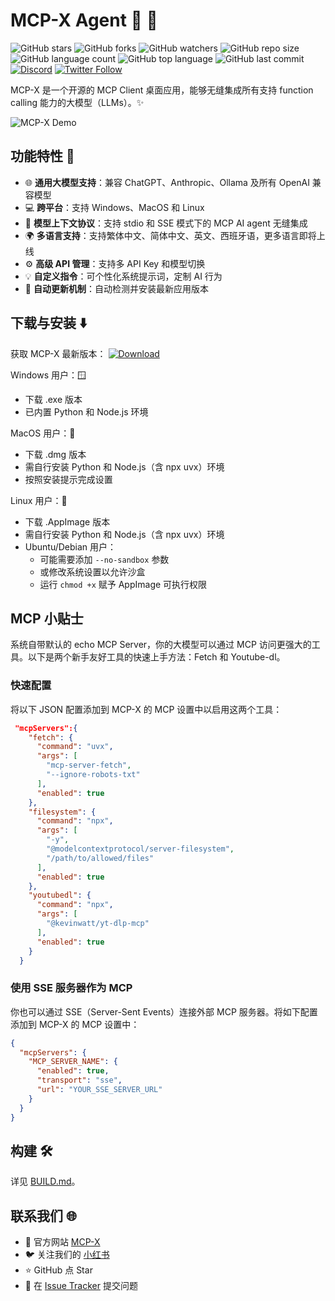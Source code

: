 # MCP-X Agent 🤿 🤖

![GitHub stars](https://img.shields.io/github/stars/TimeCyber/MCP-X?style=social)
![GitHub forks](https://img.shields.io/github/forks/TimeCyber/MCP-X?style=social)
![GitHub watchers](https://img.shields.io/github/watchers/TimeCyber/MCP-X?style=social)
![GitHub repo size](https://img.shields.io/github/repo-size/TimeCyber/MCP-X)
![GitHub language count](https://img.shields.io/github/languages/count/TimeCyber/MCP-X)
![GitHub top language](https://img.shields.io/github/languages/top/TimeCyber/MCP-X)
![GitHub last commit](https://img.shields.io/github/last-commit/TimeCyber/MCP-X?color=red)
[![Discord](https://img.shields.io/badge/Discord-MCP-X-blue?logo=discord&logoColor=white)](https://discord.com/invite/qceMERf4y2)
[![Twitter Follow](https://img.shields.io/twitter/follow/MCP-X_ai_agent?style=social)](https://twitter.com/MCP-X_ai_agent)

MCP-X 是一个开源的 MCP Client 桌面应用，能够无缝集成所有支持 function calling 能力的大模型（LLMs）。✨

![MCP-X Demo](./docs/MCP-XAI.gif)

## 功能特性 🎯

- 🌐 **通用大模型支持**：兼容 ChatGPT、Anthropic、Ollama 及所有 OpenAI 兼容模型
- 💻 **跨平台**：支持 Windows、MacOS 和 Linux
- 🔄 **模型上下文协议**：支持 stdio 和 SSE 模式下的 MCP AI agent 无缝集成
- 🌍 **多语言支持**：支持繁体中文、简体中文、英文、西班牙语，更多语言即将上线
- ⚙️ **高级 API 管理**：支持多 API Key 和模型切换
- 💡 **自定义指令**：可个性化系统提示词，定制 AI 行为
- 🔄 **自动更新机制**：自动检测并安装最新应用版本

## 下载与安装 ⬇️

获取 MCP-X 最新版本：
[![Download](https://img.shields.io/badge/Download-Latest%20Release-blue.svg)](https://github.com/TimeCyber/MCP-X/releases/latest)

Windows 用户：🪟
- 下载 .exe 版本
- 已内置 Python 和 Node.js 环境

MacOS 用户：🍎
- 下载 .dmg 版本
- 需自行安装 Python 和 Node.js（含 npx uvx）环境
- 按照安装提示完成设置

Linux 用户：🐧
- 下载 .AppImage 版本
- 需自行安装 Python 和 Node.js（含 npx uvx）环境
- Ubuntu/Debian 用户：
  - 可能需要添加 `--no-sandbox` 参数
  - 或修改系统设置以允许沙盒
  - 运行 `chmod +x` 赋予 AppImage 可执行权限

## MCP 小贴士

系统自带默认的 echo MCP Server，你的大模型可以通过 MCP 访问更强大的工具。以下是两个新手友好工具的快速上手方法：Fetch 和 Youtube-dl。

### 快速配置

将以下 JSON 配置添加到 MCP-X 的 MCP 设置中以启用这两个工具：

```json
 "mcpServers":{
    "fetch": {
      "command": "uvx",
      "args": [
        "mcp-server-fetch",
        "--ignore-robots-txt"
      ],
      "enabled": true
    },
    "filesystem": {
      "command": "npx",
      "args": [
        "-y",
        "@modelcontextprotocol/server-filesystem",
        "/path/to/allowed/files"
      ],
      "enabled": true
    },
    "youtubedl": {
      "command": "npx",
      "args": [
        "@kevinwatt/yt-dlp-mcp"
      ],
      "enabled": true
    }
  }
```

### 使用 SSE 服务器作为 MCP

你也可以通过 SSE（Server-Sent Events）连接外部 MCP 服务器。将如下配置添加到 MCP-X 的 MCP 设置中：

```json
{
  "mcpServers": {
    "MCP_SERVER_NAME": {
      "enabled": true,
      "transport": "sse",
      "url": "YOUR_SSE_SERVER_URL"
    }
  }
}
```

## 构建 🛠️

详见 [BUILD.md](BUILD.md)。

## 联系我们 🌐
- 💬 官方网站 [MCP-X](https://mcp-x.com/)
- 🐦 关注我们的 [小红书]()
- ⭐ GitHub 点 Star
- 🐛 在 [Issue Tracker](https://github.com/TimeCyber/MCP-X/issues) 提交问题 